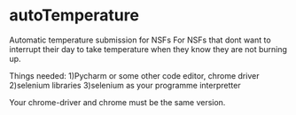 # autoTemperature
Automatic temperature submission for NSFs
For NSFs that dont want to interrupt their day to take temperature when they know they are not burning up.

Things needed: 1)Pycharm or some other code editor, chrome driver
               2)selenium libraries 
               3)selenium as your programme interpretter
 
 Your chrome-driver and chrome must be the same version.             
